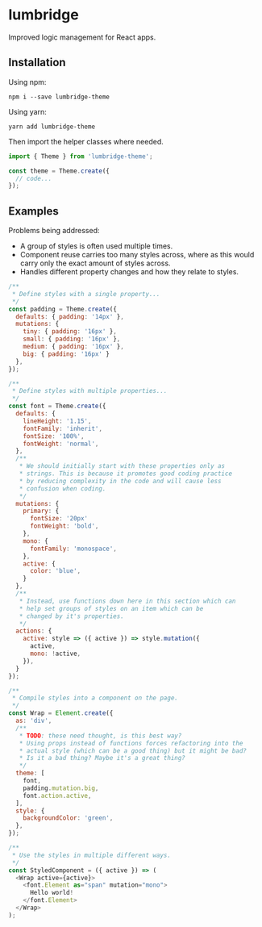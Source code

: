 # lumbridge

Improved logic management for React apps.

## Installation

Using npm:

```shell
npm i --save lumbridge-theme
```

Using yarn:

```shell
yarn add lumbridge-theme
```

Then import the helper classes where needed.

```js
import { Theme } from 'lumbridge-theme';

const theme = Theme.create({
  // code...
});
```

## Examples

Problems being addressed:

- A group of styles is often used multiple times.
- Component reuse carries too many styles across, where as this would carry only the exact amount of styles across.
- Handles different property changes and how they relate to styles.

```js
/**
 * Define styles with a single property...
 */
const padding = Theme.create({
  defaults: { padding: '14px' },
  mutations: {
    tiny: { padding: '16px' },
    small: { padding: '16px' },
    medium: { padding: '16px' },
    big: { padding: '16px' }
  },
});

/**
 * Define styles with multiple properties...
 */
const font = Theme.create({
  defaults: {
    lineHeight: '1.15',
    fontFamily: 'inherit',
    fontSize: '100%',
    fontWeight: 'normal',
  },
  /**
   * We should initially start with these properties only as
   * strings. This is because it promotes good coding practice
   * by reducing complexity in the code and will cause less
   * confusion when coding.
   */
  mutations: {
    primary: {
      fontSize: '20px'
      fontWeight: 'bold',
    },
    mono: {
      fontFamily: 'monospace',
    },
    active: {
      color: 'blue',
    }
  },
  /**
   * Instead, use functions down here in this section which can
   * help set groups of styles on an item which can be
   * changed by it's properties.
   */
  actions: {
    active: style => ({ active }) => style.mutation({
      active,
      mono: !active,
    }),
  }
});

/**
 * Compile styles into a component on the page.
 */
const Wrap = Element.create({
  as: 'div',
  /**
   * TODO: these need thought, is this best way?
   * Using props instead of functions forces refactoring into the
   * actual style (which can be a good thing) but it might be bad?
   * Is it a bad thing? Maybe it's a great thing?
   */
  theme: [
    font,
    padding.mutation.big,
    font.action.active,
  ],
  style: {
    backgroundColor: 'green',
  },
});

/**
 * Use the styles in multiple different ways.
 */
const StyledComponent = ({ active }) => (
  <Wrap active={active}>
    <font.Element as="span" mutation="mono">
      Hello world!
    </font.Element>
  </Wrap>
);
```